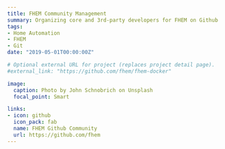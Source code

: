 ```yaml
---
title: FHEM Community Management
summary: Organizing core and 3rd-party developers for FHEM on Github
tags:
- Home Automation
- FHEM
- Git
date: "2019-05-01T00:00:00Z"

# Optional external URL for project (replaces project detail page).
#external_link: "https://github.com/fhem/fhem-docker"

image:
  caption: Photo by John Schnobrich on Unsplash
  focal_point: Smart

links:
- icon: github
  icon_pack: fab
  name: FHEM Github Community
  url: https://github.com/fhem
---
```


